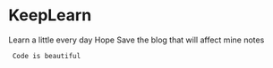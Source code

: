 # KeepLearn
Learn a little every day
Hope Save the blog that will affect mine notes 
```
 Code is beautiful
 
```
